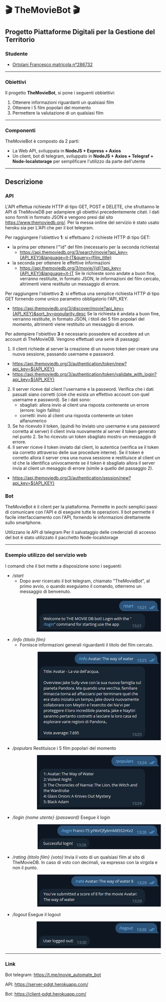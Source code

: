 # 🎬 TheMovieBot 🎬 #

## Progetto Piattaforme Digitali per la Gestione del Territorio ##

### Studente ###
 * [Ortolani Francesco matricola n°286732](https://github.com/Franci-75)

------------------------------------------------------------------------

### Obiettivi ###
Il progetto **TheMovieBot**, si pone i seguenti obbiettivi:
1. Ottenere informazioni riguardanti un qualsiasi film
2. Ottenere i 5 film popolari del momento
3. Permettere la valutazione di un qualsiasi film

------------------------------------------------------------------------

### Componenti ###
TheMovieBot è composto da 2 parti:
- La Web API, sviluppata in **NodeJS + Express + Axios**
- Un client, bot di telegram, sviluppato in **NodeJS + Axios + Telegraf + Node-localstorage** per semplificare l'utilizzo da parte dell'utente

------------------------------------------------------------------------

## Descrizione ##

### API ###
L'API effettua richieste HTTP di tipo GET, POST e DELETE, che sfruttanno le API di TheMovieDB per adampiere gli obiettivi precedentemente citati. I dati sono forniti in formato JSON e vengono presi dal sito https://www.themoviedb.org/. 
Per la messa online del servizio è stato usato heroku sia per L'API che per il bot telegram.

Per raggiungere l'obiettivo **1**: si effettuano 2 richieste HTTP di tipo GET:
+ la prima per ottenere l'"id" del film (necessario per la seconda richiesta)
    - https://api.themoviedb.org/3/search/movie?api_key={API_KEY}&language=it-IT&query={film_title}
+ la seconda per ottenere le effettive informazioni
    - https://api.themoviedb.org/3/movie/{id}?api_key={API_KEY}&language=it-IT
Se le richieste sono andate a buon fine, verranno restituite, in formato JSON, le informazioni del film cercato, altrimenti viene restituito un messaggio di errore.

Per raggiungere l'obiettivo **2**: si effettua una semplice richiesta HTTP di tipo GET fornendo come unico parametro obbligatorio l'API_KEY.
- https://api.themoviedb.org/3/discover/movie?api_key={API_KEY}&sort_by=popularity.desc
Se la richiesta è andata a buon fine, verranno restituite, in formato JSON, i titoli dei 5 film popolari del momento, altrimenti viene restituito un messaggio di errore.

Per adempiere l'obiettivo **3** è necessario possedere ed accedere ad un account di TheMovieDB.
Vengono effettuati una serie di passaggi:
1. Il client richiede al server la creazione di un nuovo token per creare una nuova sessione, passando username e password.
- https://api.themoviedb.org/3/authentication/token/new?api_key=${API_KEY}
- https://api.themoviedb.org/3/authentication/token/validate_with_login?api_key=${API_KEY}
2. Il server riceve dal client l'username e la password. Verifica che i dati passati siano corretti (cioè che esista un effettivo account con quel username e password). Se i dati sono:
    - sbagliati: allora invio al client una risposta contenente un errore (errore: login fallito)
    - corretti: invio al client una risposta contenente un token alfanumerico
3. Se ho ricevuto il token, (quindi ho inviato uno username e una password corretta al server) il client invia nuovamente al server il token generato nel punto 2. Se ho ricevuto un token sbagliato mostro un messaggio di errore.
4. Il server riceve il token inviato dal client, lo autentica (verifica se il token sia corretto attraverso delle sue procedure interne). Se il token è corretto allora il server crea una nuova sessione e restituisce al client un id che la identifica univocamente se il token è sbagliato allora il server invia al client un mesaggio di errore (simile a quello del passaggio 2).
- https://api.themoviedb.org/3/authentication/session/new?api_key=${API_KEY}


### Bot ###

TheMovieBot è il client per la piattaforma. Permette in pochi semplici passi di comunicare con l'API e di eseguire tutte le operazioni.
Il bot permette il facile interfacciamento con l'API, fornendo le informazioni direttamente sullo smartphone.

Utilizzano le API di telegram
Per il salvataggio delle credenziali di accesso del bot é stato utilizzato il pacchetto Node-localstorage




------------------------------------------------------------------------

### Esempio utilizzo del servizio web ###

I comandi che il bot mette a disposizione sono i seguenti:
- */start* 
    * Dopo aver ricercato il bot telegram, chiamato "TheMovieBot", al primo avvio, o quando eseguiamo il comando, otterremo un messaggio di benvenuto.
<div align="right"><img src='img/start.jpg' ></div>

- */info {titolo film}*
    - Fornisce informazioni generali riguardanti il titolo del film cercato.
<div align="right"><img src='img/info.jpg' ></div>

- */populars*
Restituisce i 5 film popolari del momento
<div align="right"><img src='img/populars.jpg' ></div>

- */login {nome utente} {password}*
Esegue il login
<div align="right"><img src='img/login.jpg' ></div>

- */rating {titolo film} {voto}*
Invia il voto di un qualsiasi film al sito di TheMovieDB. 
In caso di voto con decimali, va espresso con la virgola e non il punto.
<div align="right"><img src='img/rating.jpg' ></div>

- */logout* 
Esegue il logout
<div align="right"><img src='img/logout.jpg' ></div>

------------------------------------------------------------------------

### Link ###

Bot telegram: https://t.me/movie_automate_bot

API:          https://server-pdgt.herokuapp.com/

Bot:          https://client-pdgt.herokuapp.com/